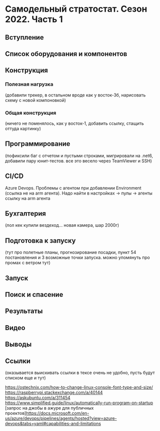 # Самодельный стратостат. Сезон 2022. Часть 1

## Вступление

## Список оборудования и компонентов

## Конструкция

### Полезная нагрузка

(добавили трекер, в остальном вроде как у восток-3б, нарисовать схему с новой компоновкой)

### Общая конструкция

(ничего не поменялось, как у восток-1, добавить ссылку, стащить оттуда картинку)

## Программирование

(пофиксили баг с отчетом и пустыми строками, мигрировали на .net6, добавили пару юнит-тестов. все это весело через TeamViewer и SSH)

## CI/CD

Azure Devops. Проблемы с агентом при добавлении Environment (ссылка не на arm агента). Надо найти в настройках -> пулы -> агенты ссылку на arm агента

## Бухгалтерия

(лол кек купили вездеход... новая камера, шар 2000г)

## Подготовка к запуску

(тут про полетные планы, прогнозирование посадки, пункт 54 постановления и 3 возможные точки запуска. можно упомянуть про промах с ветром тут)

## Запуск

## Поиск и спасение

## Результаты

## Видео

## Выводы

## Ссылки

(оказывается выискивать ссылки в тексе очень не удобно, пусть будут списком еще и тут)

https://ostechnix.com/how-to-change-linux-console-font-type-and-size/
https://raspberrypi.stackexchange.com/a/40144
https://askubuntu.com/a/311454
https://www.simplified.guide/linux/automatically-run-program-on-startup
[запрос на джобы в ажуре для публичных проектов]https://docs.microsoft.com/en-us/azure/devops/pipelines/agents/hosted?view=azure-devops&tabs=yaml#capabilities-and-limitations
